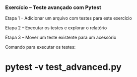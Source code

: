### Exercício – Teste avançado com Pytest

Etapa 1 – Adicionar um arquivo com testes para este exercício

Etapa 2 – Executar os testes e explorar o relatório

Etapa 3 – Mover um teste existente para um acessório

Comando para executar os testes:
# pytest -v test_advanced.py